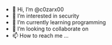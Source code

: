 - 👋 Hi, I’m @c0zarx00
- 👀 I’m interested in security
- 🌱 I’m currently learning programming
- 💞️ I’m looking to collaborate on 
- 📫 How to reach me ...

<!---
c0zarx00/c0zarx00 is a ✨ special ✨ repository because its `README.md` (this file) appears on your GitHub profile.
You can click the Preview link to take a look at your changes.
--->
